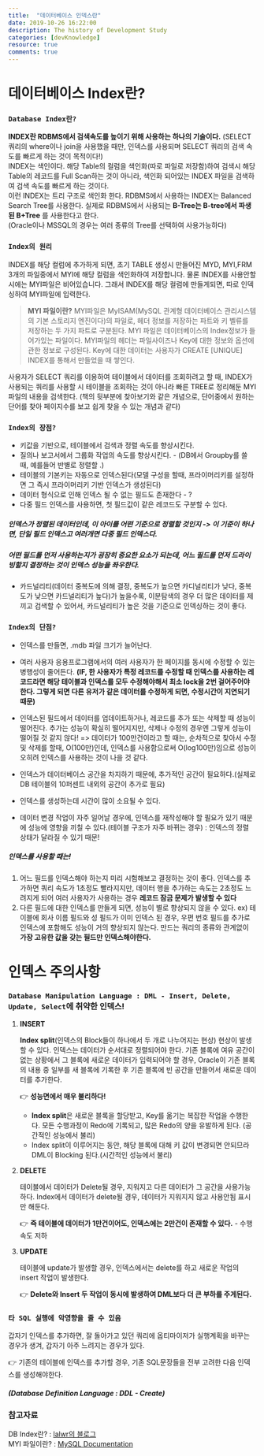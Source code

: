```yaml
---
title:  "데이터베이스 인덱스란"
date: 2019-10-26 16:22:00
description: The history of Development Study
categories: [devKnowledge]
resource: true
comments: true
---
```

# 데이터베이스 Index란?

### `Database Index란?`
**INDEX란 RDBMS에서 검색속도를 높이기 위해 사용하는 하나의 기술이다.** (SELECT 쿼리의 where이나 join을 사용했을 때만, 인덱스를 사용되며 SELECT 쿼리의 검색 속도를 빠르게 하는 것이 목적이다!) <br>
INDEX는 색인이다. 해당 Table의 컬럼을 색인화(따로 파일로 저장함)하여 검색시 해당 Table의 레코드를 Full Scan하는 것이 아니라, 색인화 되어있는 INDEX 파일을 검색하여 검색 속도를 빠르게 하는 것이다. <br>
이런 INDEX는 트리 구조로 색인화 한다. RDBMS에서 사용하는 INDEX는 Balanced Search Tree를 사용한다.
실제로 RDBMS에서 사용되는 **B-Tree는 B-tree에서 파생된 B+Tree** 를 사용한다고 한다. <br>
(Oracle이나 MSSQL의 경우는 여러 종류의 Tree를 선택하여 사용가능하다)

### `Index의 원리`
INDEX를 해당 컬럼에 추가하게 되면, 초기 TABLE 생성시 만들어진 MYD, MYI,FRM 3개의 파일중에서 MYI에 해당 컬럼을 색인화하여 저장합니다. 물론 INDEX를 사용안할시에는 MYI파일은 비어있습니다. 그래서 INDEX를 해당 컬럼에 만들게되면, 따로 인덱싱하여 MYI파일에 입력한다. <br>
> **MYI 파일이란?**
MYI파일은 MyISAM(MySQL 관계형 데이터베이스 관리시스템의 기본 스토리지 엔진이다)의 파일로, 헤더 정보를 저장하는 파트와 키 벨류를 저장하는 두 가지 파트로 구분된다. MYI 파일은 데이터베이스의 Index정보가 들어가있는 파일이다.
MYI파일의 헤더는 파일사이즈나 Key에 대한 정보와 옵션에 관한 정보로 구성된다. Key에 대한 데이터는 사용자가 CREATE [UNIQUE] INDEX를 통해서 만들었을 때 쌓인다.

사용자가 SELECT 쿼리를 이용하여 테이블에서 데이터를 조회하려고 할 때, INDEX가 사용되는 쿼리를 사용할 시 테이블을 조회하는 것이 아니라 빠른 TREE로 정리해둔 MYI파일의 내용을 검색한다. (책의 뒷부분에 찾아보기와 같은 개념으로, 단어중에서 원하는 단어를 찾아 페이지수를 보고 쉽게 찾을 수 있는 개념과 같다) <br>

### `Index의 장점?`
- 키값을 기반으로, 테이블에서 검색과 정렬 속도를 향상시킨다.
- 질의나 보고서에서 그룹화 작업의 속도를 향상시킨다. - (DB에서 Groupby를 쓸 때, 예를들어 반별로 정렬할 .)
- 테이블의 기본키는 자동으로 인덱스된다(모델 구성을 할때, 프라이머리키를 설정하면 그 즉시 프라이머리키 기반 인덱스가 생성된다)
- 데이터 형식으로 인해 인덱스 될 수 없는 필드도 존재한다 - ?
- 다중 필드 인덱스를 사용하면, 첫 필드값이 같은 레코드도 구분할 수 있다.

##### 인덱스가 정렬된 데이터인데, 이 아이를 어떤 기준으로 정렬할 것인지 -> 이 기준이 하나면, 단일 필드 인덱스고 여러개면 다중 필드 인덱스다.
##### 어떤 필드를 먼저 사용하는지가 굉장히 중요한 요소가 되는데, 어느 필드를 먼저 드라이빙할지 결정하는 것이 인덱스 성능을 좌우한다.
- 카드널리티(데이터 중복도에 의해 결정, 중복도가 높으면 카디널리티가 낮다, 중복도가 낮으면 카드널리티가 높다)가 높을수록, 이분탐색의 경우 더 많은 데이터를 제끼고 검색할 수 있어서, 카드널리티가 높은 것을 기준으로 인덱싱하는 것이 좋다.

### `Index의 단점?`
- 인덱스를 만들면, .mdb 파일 크기가 늘어난다.
- 여러 사용자 응용프로그램에서의 여러 사용자가 한 페이지를 동시에 수정할 수 있는 병행성이 줄어든다.
**(IF, 한 사용자가 특정 레코드를 수정할 때 인덱스를 사용하는 레코드라면 해당 테이블과 인덱스를 모두 수정해야해서 최소 lock을 2번 걸어주어야 한다. 그렇게 되면 다른 유저가 같은 데이터를 수정하게 되면, 수정시간이 지연되기 때문)**
- 인덱스된 필드에서 데이터를 업데이트하거나, 레코드를 추가 또는 삭제할 때 성능이 떨어진다.
추가는 성능이 확실히 떨어지지만, 삭제나 수정의 경우엔 그렇게 성능이 떨어질 것 같지 않다! => 데이터가 100만건이라고 할 때는, 순차적으로 찾아서 수정 및 삭제를 할때, O(100만)인데, 인덱스를 사용함으로써 O(log100만)임으로 성능이 오히려 인덱스를 사용하는 것이 나을 것 같다.
- 인덱스가 데이터베이스 공간을 차지하기 때문에, 추가적인 공간이 필요하다.(실제로 DB 테이블의 10퍼센트 내외의 공간이 추가로 필요)

- 인덱스를 생성하는데 시간이 많이 소요될 수 있다.
- 데이터 변경 작업이 자주 일어날 경우에, 인덱스를 재작성해야 할 필요가 있기 때문에 성능에 영향을 끼칠 수 있다.(테이블 구조가 자주 바뀌는 경우) : 인덱스의 정렬 상태가 달라질 수 있기 때문!

##### 인덱스를 사용할 때는!
1. 어느 필드를 인덱스해야 하는지 미리 시험해보고 결정하는 것이 좋다. 인덱스를 추가하면 쿼리 속도가 1초정도 빨라지지만, 데이터 행을 추가하는 속도는 2초정도 느려지게 되어 여러 사용자가 사용하는 경우 **레코드 잠금 문제가 발생할 수 있다**
2. 다른 필드에 대한 인덱스를 만들게 되면, 성능이 별로 향상되지 않을 수 있다.
  ex) 테이블에 회사 이름 필드와 성 필드가 이미 인덱스 된 경우, 우편 번호 필드를 추가로 인덱스에 포함해도 성능이 거의 향상되지 않는다. 만드는 쿼리의 종류와 관계없이 **가장 고유한 값을 갖는 필드만 인덱스해야한다.**

# 인덱스 주의사항

### `Database Manipulation Language : DML - Insert, Delete, Update, Select`에 취약한 인덱스!

1. **INSERT**  

   **Index split**(인덱스의 Block들이 하나에서 두 개로 나누어지는 현상) 현상이 발생할 수 있다. 
   인덱스는 데이터가 순서대로 정렬되어야 한다. 기존 블록에 여유 공간이 없는 상황에서 그 블록에 새로운 데이터가 입력되어야 할 경우, Oracle이 기존 블록의 내용 중 일부를 새 블록에 기록한 후 기존 블록에 빈 공간을 만들어서 새로운 데이터를 추가한다.

   👉 **성능면에서 매우 불리하다!**

   - **Index split**은 새로운 블록을 할당받고, Key를 옮기는 복잡한 작업을 수행한다. 모든 수행과정이 Redo에 기록되고, 많은 Redo의 양을 유발하게 된다. (공간적인 성능에서 불리)
   - Index split이 이루어지는 동안, 해당 블록에 대해 키 값이 변경되면 안되므라 DML이 Blocking 된다.(시간적인 성능에서 불리)

2. **DELETE** 

   테이블에서 데이터가 Delete될 경우, 지워지고 다른 데이터가 그 공간을 사용가능하다. Index에서 데이터가 delete될 경우, 데이터가 지워지지 않고 사용안됨 표시만 해둔다. 

   👉 **즉 테이블에 데이터가 1만건이어도, 인덱스에는 2만건이 존재할 수 있다.** - 수행속도 저하

3. **UPDATE** 

   테이블에 update가 발생할 경우, 인덱스에서는 delete를 하고 새로운 작업의 insert 작업이 발생한다. 

   👉 **Delete와 Insert 두 작업이 동시에 발생하여 DML보다 더 큰 부하를 주게된다.**

### `타 SQL 실행에 악영향을 줄 수 있음`

갑자기 인덱스를 추가하면, 잘 돌아가고 있던 쿼리에 옵티마이저가 실행계획을 바꾸는 경우가 생겨, 갑자기 아주 느려지는 경우가 있다.

👉 기존의 테이블에 인덱스를 추가할 경우, 기존 SQL문장들을 전부 고려한 다음 인덱스를 생성해야한다.

##### (Database Definition Language : DDL - Create)




### 참고자료
DB Index란? : [lalwr의 블로그](https://lalwr.blogspot.com/2016/02/db-index.html)<br>
MYI 파일이란? : [MySQL Documentation](https://dev.mysql.com/doc/internals/en/the-myi-file.html)<br>
